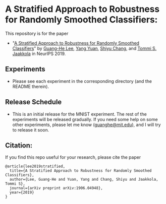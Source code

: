 # A Stratified Approach to Robustness for Randomly Smoothed Classifiers:

This repository is for the paper

 * "[A Stratified Approach to Robustness for Randomly Smoothed Classifiers](https://arxiv.org/pdf/1906.04948.pdf)" by [Guang-He Lee](https://people.csail.mit.edu/guanghe/), [Yang Yuan](http://www.callowbird.com), [Shiyu Chang](http://people.csail.mit.edu/chang87/), and [Tommi S. Jaakkola](http://people.csail.mit.edu/tommi/) in NeurIPS 2019.

## Experiments 

 * Please see each experiment in the corresponding directory (and the README therein).

## Release Schedule

 * This is an initial release for the MNIST experiment. The rest of the experiments will be released gradually. If you need some help on some other experiments, please let me know (guanghe@mit.edu), and I will try to release it soon. 

## Citation:

If you find this repo useful for your research, please cite the paper

```
@article{lee2019stratified,
  title={A Stratified Approach to Robustness for Randomly Smoothed Classifiers},
  author={Lee, Guang-He and Yuan, Yang and Chang, Shiyu and Jaakkola, Tommi S},
  journal={arXiv preprint arXiv:1906.04948},
  year={2019}
}
```

